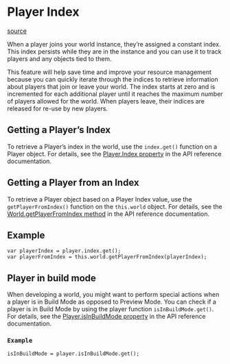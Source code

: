 # Player Index

[source](https://developers.meta.com/horizon-worlds/learn/documentation/typescript/api-references-and-examples/player-index)

When a player joins your world instance, they’re assigned a constant index. This index persists while they are in the instance and you can use it to track players and any objects tied to them.

This feature will help save time and improve your resource management because you can quickly iterate through the indices to retrieve information about players that join or leave your world. The index starts at zero and is incremented for each additional player until it reaches the maximum number of players allowed for the world. When players leave, their indices are released for re-use by new players.

## Getting a Player’s Index

To retrieve a Player’s index in the world, use the `index.get()` function on a Player object. For details, see the [Player.Index property](https://developers.meta.com/horizon-worlds/reference/2.0.0/core_player#index) in the API reference documentation.

## Getting a Player from an Index

To retrieve a Player object based on a Player Index value, use the `getPlayerFromIndex()` function on the `this.world` object. For details, see the [World.getPlayerFromIndex method](https://developers.meta.com/horizon-worlds/reference/2.0.0/core_world#getplayerfromindex) in the API reference documentation.

## Example

```
var playerIndex = player.index.get();
var playerFromIndex = this.world.getPlayerFromIndex(playerIndex);
```

## Player in build mode

When developing a world, you might want to perform special actions when a player is in Build Mode as opposed to Preview Mode. You can check if a player is in Build Mode by using the player function `isInBuildMode.get()`. For details, see the [Player.isInBuildMode property](https://developers.meta.com/horizon-worlds/reference/2.0.0/core_player#isinbuildmode) in the API reference documentation.

### `Example`

```
isInBuildMode = player.isInBuildMode.get();
```

 

 

 

 

 

 

 

 

 

 

 

 

 

 

 

 

 

 

 

 

 

 

 

 

 

 

 

 

 

 

 

 

 

 

 

 

 

 

 

 

 

 

 

 

 

 

 